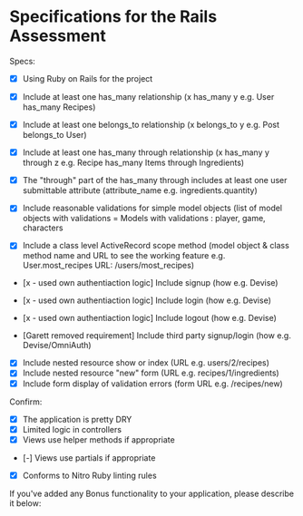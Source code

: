 # Specifications for the Rails Assessment

Specs:
- [x] Using Ruby on Rails for the project
- [x] Include at least one has_many relationship (x has_many y e.g. User has_many Recipes)
- [x] Include at least one belongs_to relationship (x belongs_to y e.g. Post belongs_to User)
- [x] Include at least one has_many through relationship (x has_many y through z e.g. Recipe has_many Items through Ingredients)
- [x] The "through" part of the has_many through includes at least one user submittable attribute (attribute_name e.g. ingredients.quantity)

- [x] Include reasonable validations for simple model objects (list of model objects with validations = Models with validations : player, game, characters

- [x] Include a class level ActiveRecord scope method (model object & class method name and URL to see the working feature e.g. User.most_recipes URL: /users/most_recipes)

- [x - used own authentiaction logic] Include signup (how e.g. Devise)

- [x - used own authentiaction logic] Include login (how e.g. Devise)

- [x - used own authentiaction logic] Include logout (how e.g. Devise)

- [Garett removed requirement] Include third party signup/login (how e.g. Devise/OmniAuth)
- [x] Include nested resource show or index (URL e.g. users/2/recipes)
- [x] Include nested resource "new" form (URL e.g. recipes/1/ingredients)
- [x] Include form display of validation errors (form URL e.g. /recipes/new)

Confirm:
- [x] The application is pretty DRY
- [x] Limited logic in controllers
- [x] Views use helper methods if appropriate
- [-] Views use partials if appropriate
- [x] Conforms to Nitro Ruby linting rules

If you've added any Bonus functionality to your application, please describe it below:
